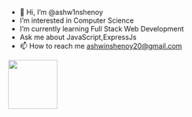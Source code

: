 - 👋 Hi, I’m @ashw1nshenoy
- I’m interested in Computer Science
 -  I’m currently learning Full Stack Web Development
  - Ask me about JavaScript,ExpressJs
- 📫 How to reach me ashwinshenoy20@gmail.com
<img align="center" src="https://png.pngtree.com/png-vector/20200618/ourlarge/pngtree-young-people-work-and-study-from-home-in-flat-style-png-image_2256889.jpg" height="100" />
<!---
ashw1nshenoy/ashw1nshenoy is a ✨ special ✨ repository because its `README.md` (this file) appears on your GitHub profile.
You can click the Preview link to take a look at your changes.
--->

